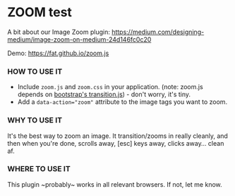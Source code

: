 # ZOOM test

A bit about our Image Zoom plugin: https://medium.com/designing-medium/image-zoom-on-medium-24d146fc0c20

Demo: https://fat.github.io/zoom.js

### HOW TO USE IT

+ Include `zoom.js` and `zoom.css` in your application. (note: zoom.js depends on [bootstrap's transition.js](https://raw.github.com/twbs/bootstrap/master/js/transition.js)) - don't worry, it's tiny.
+ Add a `data-action="zoom"` attribute to the image tags you want to zoom.

### WHY TO USE IT

It's the best way to zoom an image. It transition/zooms in really cleanly, and then when you're done, scrolls away, [esc] keys away, clicks away… clean af.


### WHERE TO USE IT

This plugin ~probably~ works in all relevant browsers. If not, let me know. 